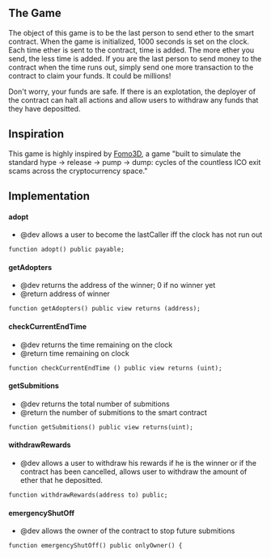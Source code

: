 ## The Game
The object of this game is to be the last person to send ether to the smart contract. When the game is initialized, 1000 seconds is set on the clock. Each time ether is sent to the contract, time is added. The more ether you send, the less time is added. If you are the last person to send money to the contract when the time runs out, simply send one more transaction to the contract to claim your funds. It could be millions!

Don't worry, your funds are safe. If there is an explotation, the deployer of the contract can halt all actions and allow users to withdraw any funds that they have depositted.

## Inspiration
This game is highly inspired by [Fomo3D](https://exitscam.me/shakedown), a game "built to simulate the standard hype -> release -> pump -> dump: cycles of the countless ICO exit scams across the cryptocurrency space."

## Implementation 

#### adopt


 * @dev allows a user to become the lastCaller iff the clock has not run out
 
 ```
 function adopt() public payable;
 ```
 
 #### getAdopters
 
  * @dev returns the address of the winner; 0 if no winner yet
  * @return address of winner
  
```
function getAdopters() public view returns (address);
```
  
  #### checkCurrentEndTime
  
   * @dev returns the time remaining on the clock
   * @return time remaining on clock
     
```
function checkCurrentEndTime () public view returns (uint);
```
    
  #### getSubmitions  
   
   * @dev returns the total number of submitions
   * @return the number of submitions to the smart contract
     
    
```
function getSubmitions() public view returns(uint);
```
    
   #### withdrawRewards
    
   * @dev allows a user to withdraw his rewards if he is the winner or if the contract has been cancelled, allows user to withdraw the amount of ether that he depositted.

``` 
function withdrawRewards(address to) public;
```
    
   #### emergencyShutOff
   
   * @dev allows the owner of the contract to stop future submitions
    
``` 
function emergencyShutOff() public onlyOwner() {
```

